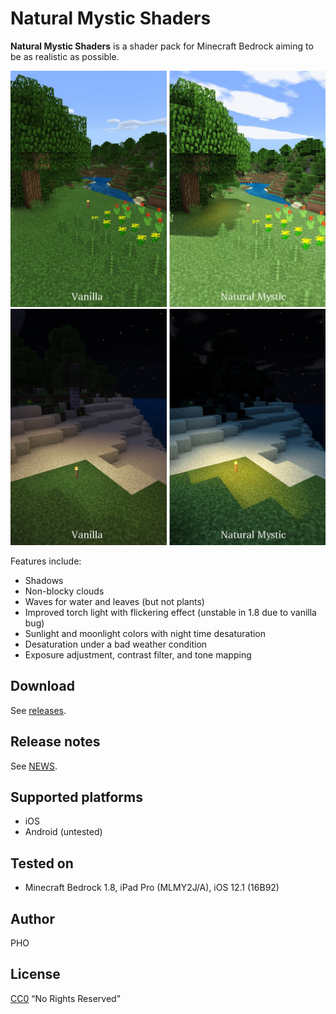 # Natural Mystic Shaders

**Natural Mystic Shaders** is a shader pack for Minecraft Bedrock
aiming to be as realistic as possible.

![Screenshot during daytime](./img/day.jpg)
![Screenshot during night-time](./img/night.jpg)

Features include:

* Shadows
* Non-blocky clouds
* Waves for water and leaves (but not plants)
* Improved torch light with flickering effect (unstable in 1.8 due to vanilla bug)
* Sunlight and moonlight colors with night time desaturation
* Desaturation under a bad weather condition
* Exposure adjustment, contrast filter, and tone mapping

## Download

See [releases](https://github.com/depressed-pho/natural-mystic-shaders/releases).

## Release notes

See [NEWS](NEWS.md).

## Supported platforms

* iOS
* Android (untested)

## Tested on

* Minecraft Bedrock 1.8, iPad Pro (MLMY2J/A), iOS 12.1 (16B92)

## Author

PHO

## License
[CC0](https://creativecommons.org/share-your-work/public-domain/cc0/)
“No Rights Reserved”
